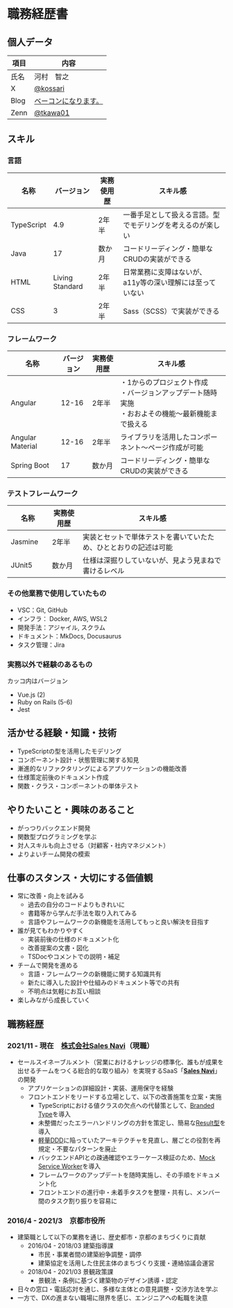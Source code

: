 # 職務経歴書

## 個人データ
| 項目 | 内容                                                   |
| ---- | ------------------------------------------------------ |
| 氏名 | 河村　智之                                             |
| X    | [@kossari](https://twitter.com/kossari)                |
| Blog | [ベーコンになります。](https://itiiki.hatenablog.com/) |
| Zenn | [@tkawa01](https://zenn.dev/tkawa01)                   |

## スキル
### 言語
| 名称       | バージョン      | 実務使用歴 | スキル感                                                   |
| ---------- | --------------- | ---------- | ---------------------------------------------------------- |
| TypeScript | 4.9             | 2年半      | 一番手足として扱える言語。型でモデリングを考えるのが楽しい |
| Java       | 17              | 数か月     | コードリーディング・簡単なCRUDの実装ができる               |
| HTML       | Living Standard | 2年半      | 日常業務に支障はないが、a11y等の深い理解には至っていない   |
| CSS        | 3               | 2年半      | Sass（SCSS）で実装ができる                                 |

### フレームワーク
| 名称             | バージョン | 実務使用歴 | スキル感                                                   |
| ---------------- | ---------- | ---------- | ---------------------------------------------------------- |
| Angular　        | 12-16      | 2年半      | ・1からのプロジェクト作成<br>・バージョンアップデート随時実施<br>・おおよその機能～最新機能まで扱える |
| Angular Material | 12-16      | 2年半      | ライブラリを活用したコンポーネント～ページ作成が可能       |
| Spring Boot      | 17         | 数か月     | コードリーディング・簡単なCRUDの実装ができる               |

### テストフレームワーク
| 名称             | 実務使用歴 | スキル感                                                         |
| ---------------- | ---------- | ---------------------------------------------------------------- |
| Jasmine　        | 2年半      | 実装とセットで単体テストを書いていたため、ひととおりの記述は可能 |
| JUnit5           | 数か月     | 仕様は深掘りしていないが、見よう見まねで書けるレベル             |

### その他業務で使用していたもの
- VSC：Git, GitHub
- インフラ： Docker, AWS, WSL2
- 開発手法：アジャイル, スクラム
- ドキュメント：MkDocs, Docusaurus
- タスク管理：Jira

### 実務以外で経験のあるもの
カッコ内はバージョン
- Vue.js (2)
- Ruby on Rails (5-6)
- Jest

## 活かせる経験・知識・技術
- TypeScriptの型を活用したモデリング
- コンポーネント設計・状態管理に関する知見
- 漸進的なリファクタリングによるアプリケーションの機能改善
- 仕様策定前後のドキュメント作成
- 関数・クラス・コンポーネントの単体テスト

## やりたいこと・興味のあること
- がっつりバックエンド開発
- 関数型プログラミングを学ぶ
- 対人スキルも向上させる（対顧客・社内マネジメント）
- よりよいチーム開発の模索

## 仕事のスタンス・大切にする価値観
- 常に改善・向上を試みる
    - 過去の自分のコードよりもきれいに
    - 書籍等から学んだ手法を取り入れてみる
    - 言語やフレームワークの新機能を活用してもっと良い解決を目指す
- 誰が見てもわかりやすく
    - 実装前後の仕様のドキュメント化
    - 改善提案の文書・図化
    - TSDocやコメントでの説明・補足
- チームで開発を進める
    - 言語・フレームワークの新機能に関する知識共有
    - 新たに導入した設計や仕組みのドキュメント等での共有
    - 不明点は気軽にお互い相談
- 楽しみながら成長していく

## 職務経歴
### 2021/11 - 現在　[株式会社Sales Navi](https://www.salesnavi.co.jp/)（現職）
- セールスイネーブルメント（営業におけるナレッジの標準化、誰もが成果を出せるチームをつくる総合的な取り組み）を実現するSaaS「**[Sales Navi](https://lp.salesnavi.co.jp/)**」の開発
    - アプリケーションの詳細設計・実装、運用保守を経験
    - フロントエンドをリードする立場として、以下の改善施策を立案・実施
        - TypeScriptにおける値クラスの欠点への代替策として、[Branded Type](https://zenn.dev/okunokentaro/articles/01gmpkp9gzfyr1za5wvrxt0vy6)を導入
        - 未整備だったエラーハンドリングの方針を策定し、簡易な[Result型](https://zenn.dev/koudai/articles/ff415ca6755054)を導入
        - [軽量DDD](https://zenn.dev/backstage/articles/8e7a574d8c26a1#%E6%88%A6%E8%A1%93%E7%9A%84%E8%A8%AD%E8%A8%88)に陥っていたアーキテクチャを見直し、層ごとの役割を再規定・不要なパターンを廃止
        - バックエンドAPIとの疎通確認やエラーケース検証のため、[Mock Service Worker](https://mswjs.io/)を導入
        - フレームワークのアップデートを随時実施し、その手順をドキュメント化
        - フロントエンドの進行中・未着手タスクを整理・共有し、メンバー間のタスク割り振りを容易に

### 2016/4 - 2021/3　京都市役所
- 建築職として以下の業務を通じ、歴史都市・京都のまちづくりに貢献
    - 2016/04 - 2018/03 建築指導課
        - 市民・事業者間の建築紛争調整・調停
        - 建築協定を活用した住民主体のまちづくり支援・連絡協議会運営
    - 2018/04 - 2021/03 景観政策課
        - 景観法・条例に基づく建築物のデザイン誘導・認定
- 日々の窓口・電話応対を通じ、多様な主体との意見調整・交渉方法を学ぶ
- 一方で、DXの進まない職場に限界を感じ、エンジニアへの転職を決意
